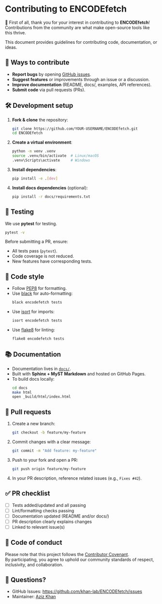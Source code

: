 # Contributing to ENCODEfetch

🎉 First of all, thank you for your interest in contributing to **ENCODEfetch**!  
Contributions from the community are what make open-source tools like this thrive.

This document provides guidelines for contributing code, documentation, or ideas.

## 📌 Ways to contribute

- **Report bugs** by opening [GitHub issues](https://github.com/khan-lab/ENCODEfetch/issues).
- **Suggest features** or improvements through an issue or a discussion.
- **Improve documentation** (README, docs/, examples, API references).
- **Submit code** via pull requests (PRs).

## 🛠️ Development setup

1. **Fork & clone** the repository:

   ```bash
   git clone https://github.com/YOUR-USERNAME/ENCODEfetch.git
   cd ENCODEfetch
   ```

2. **Create a virtual environment**:

   ```bash
   python -m venv .venv
   source .venv/bin/activate  # Linux/macOS
   .venv\Scripts\activate     # Windows
   ```

3. **Install dependencies**:

   ```bash
   pip install -e .[dev]
   ```

4. **Install docs dependencies** (optional):
   ```bash
   pip install -r docs/requirements.txt
   ```

## 🧪 Testing

We use **pytest** for testing.

```bash
pytest -v
```

Before submitting a PR, ensure:

- All tests pass (`pytest`).
- Code coverage is not reduced.
- New features have corresponding tests.

## 🎨 Code style

- Follow [PEP8](https://peps.python.org/pep-0008/) for formatting.
- Use [black](https://github.com/psf/black) for auto-formatting:
  ```bash
  black encodefetch tests
  ```
- Use [isort](https://pycqa.github.io/isort/) for imports:
  ```bash
  isort encodefetch tests
  ```
- Use [flake8](https://flake8.pycqa.org/) for linting:
  ```bash
  flake8 encodefetch tests
  ```

## 📚 Documentation

- Documentation lives in [`docs/`](docs/).
- Built with **Sphinx + MyST Markdown** and hosted on GitHub Pages.
- To build docs locally:
  ```bash
  cd docs
  make html
  open _build/html/index.html
  ```

## 🔀 Pull requests

1. Create a new branch:

   ```bash
   git checkout -b feature/my-feature
   ```

2. Commit changes with a clear message:

   ```bash
   git commit -m "Add feature: my-feature"
   ```

3. Push to your fork and open a PR:

   ```bash
   git push origin feature/my-feature
   ```

4. In your PR description, reference related issues (e.g., `Fixes #42`).

## ✅ PR checklist

- [ ] Tests added/updated and all passing
- [ ] Lint/formatting checks passing
- [ ] Documentation updated (README and/or docs/)
- [ ] PR description clearly explains changes
- [ ] Linked to relevant issue(s)

## 🤝 Code of conduct

Please note that this project follows the [Contributor Covenant](https://www.contributor-covenant.org/).  
By participating, you agree to uphold our community standards of respect, inclusivity, and collaboration.

## 📧 Questions?

- GitHub Issues: <https://github.com/khan-lab/ENCODEfetch/issues>
- Maintainer: [Aziz Khan](https://github.com/asntech)
